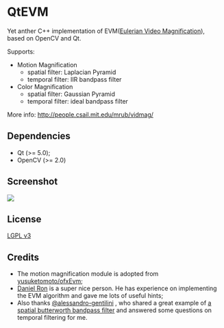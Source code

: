 QtEVM
=====

Yet anther C++ implementation of EVM([Eulerian Video Magnification](http://people.csail.mit.edu/mrub/vidmag/)), based on OpenCV and Qt.

Supports:

* Motion Magnification
    - spatial filter: Laplacian Pyramid
	- temporal filter: IIR bandpass filter
* Color Magnification
    - spatial filter: Gaussian Pyramid
	- temporal filter: ideal bandpass filter

More info: http://people.csail.mit.edu/mrub/vidmag/

## Dependencies ##

* Qt (>= 5.0);
* OpenCV (>= 2.0)

## Screenshot ##

![](https://raw2.github.com/wzpan/QtEVM/master/Screenshots/QtEVM.png)

## License ##

[LGPL v3](https://github.com/wzpan/QtEVM/raw/master/LICENSE)

## Credits ##

* The motion magnification module is adopted from [yusuketomoto/ofxEvm](https://github.com/yusuketomoto/ofxEvm);
* [Daniel Ron](http://web.mit.edu/dron/www/portfolio/) is a super nice person. He has experience on implementing the EVM algorithm and gave me lots of useful hints;
* Also thanks [@alessandro-gentilini](https://github.com/alessandro-gentilini) , who shared a great example of [a spatial butterworth bandpass filter](https://github.com/alessandro-gentilini/opencv_exercises-butterworth) and answered some questions on temporal filtering for me.








